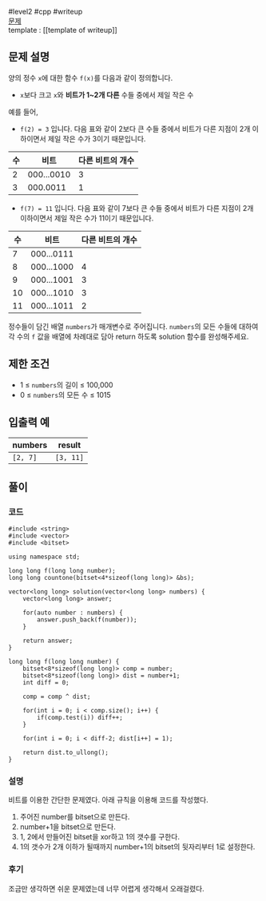 
#level2 #cpp #writeup  
[문제](https://school.programmers.co.kr/learn/courses/30/lessons/77885)  
template : [[template of writeup]]  

## 문제 설명  

양의 정수 `x`에 대한 함수 `f(x)`를 다음과 같이 정의합니다.  

- `x`보다 크고 `x`와 **비트가 1~2개 다른** 수들 중에서 제일 작은 수  

예를 들어,  

- `f(2) = 3` 입니다. 다음 표와 같이 2보다 큰 수들 중에서 비트가 다른 지점이 2개 이하이면서 제일 작은 수가 3이기 때문입니다.  

| 수  | 비트       | 다른 비트의 개수 |  
| --- | ---------- | ---------------- |  
| 2   | 000...0010 | 3                |  
| 3   | 000.0011   | 1                |  

- `f(7) = 11` 입니다. 다음 표와 같이 7보다 큰 수들 중에서 비트가 다른 지점이 2개 이하이면서 제일 작은 수가 11이기 때문입니다.  

| 수  | 비트       | 다른 비트의 개수 |  
| --- | ---------- | ---------------- |  
| 7   | 000...0111 |                  |  
| 8   | 000...1000 | 4                |  
| 9   | 000...1001 | 3                |  
| 10  | 000...1010 | 3                |  
| 11  | 000...1011 | 2                |  

정수들이 담긴 배열 `numbers`가 매개변수로 주어집니다. `numbers`의 모든 수들에 대하여 각 수의 `f` 값을 배열에 차례대로 담아 return 하도록 solution 함수를 완성해주세요.  

## 제한 조건  

- 1 ≤ `numbers`의 길이 ≤ 100,000  
- 0 ≤ `numbers`의 모든 수 ≤ 1015  

## 입출력 예  

| numbers  | result    |  
| -------- | --------- |  
| `[2, 7]` | `[3, 11]` |  

## 풀이  

### 코드  

```  
#include <string>  
#include <vector>  
#include <bitset>  

using namespace std;  

long long f(long long number);  
long long countone(bitset<4*sizeof(long long)> &bs);  

vector<long long> solution(vector<long long> numbers) {  
    vector<long long> answer;  
    
    for(auto number : numbers) {  
        answer.push_back(f(number));  
    }  
    
    return answer;  
}  

long long f(long long number) {  
    bitset<8*sizeof(long long)> comp = number;  
    bitset<8*sizeof(long long)> dist = number+1;  
    int diff = 0;  

    comp = comp ^ dist;  
    
    for(int i = 0; i < comp.size(); i++) {  
        if(comp.test(i)) diff++;  
    }  
    
    for(int i = 0; i < diff-2; dist[i++] = 1);  
    
    return dist.to_ullong();  
}  

```  

### 설명  

비트를 이용한 간단한 문제였다. 아래 규칙을 이용해 코드를 작성했다.  

1. 주어진 number를 bitset으로 만든다.  
2. number+1을 bitset으로 만든다.  
3. 1, 2에서 만들어진 bitset을 xor하고 1의 갯수를 구한다.  
4. 1의 갯수가 2개 이하가 될때까지 number+1의 bitset의 뒷자리부터 1로 설정한다.  

### 후기  

조금만 생각하면 쉬운 문제였는데 너무 어렵게 생각해서 오래걸렸다.  
